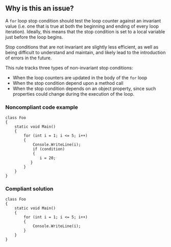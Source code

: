 ## Why is this an issue?
 
A `for` loop stop condition should test the loop counter against an invariant value (i.e. one that is true at both the beginning and ending of every loop iteration). Ideally, this means that the stop condition is set to a local variable just before the loop begins.
 
Stop conditions that are not invariant are slightly less efficient, as well as being difficult to understand and maintain, and likely lead to the introduction of errors in the future.
 
This rule tracks three types of non-invariant stop conditions:
 
- When the loop counters are updated in the body of the `for` loop
- When the stop condition depend upon a method call
- When the stop condition depends on an object property, since such properties could change during the execution of the loop.

### Noncompliant code example

    class Foo
    {
        static void Main()
        {
            for (int i = 1; i <= 5; i++)
            {
                Console.WriteLine(i);
                if (condition)
                {
                   i = 20;
               }
            }
        }
    }

### Compliant solution

    class Foo
    {
        static void Main()
        {
            for (int i = 1; i <= 5; i++)
            {
                Console.WriteLine(i);
            }
        }
    }